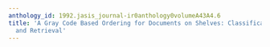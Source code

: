 ```yaml
---
anthology_id: 1992.jasis_journal-ir0anthology0volumeA43A4.6
title: 'A Gray Code Based Ordering for Documents on Shelves: Classification for Browsing
  and Retrieval'
---
```

